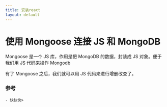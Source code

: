 ```yaml
---
title: 安装react
layout: default
---
```


# 使用 Mongoose 连接 JS 和 MongoDB

Mongoose 是一个 JS 库，作用是把 MongoDB 的数据，封装成 JS 对象。便于 我们用 JS 代码来操作 Mongodb

有了 Mongoose 之后，我们就可以用 JS 代码来进行增删改查了。

### 参考

```
- 快快快>

```
